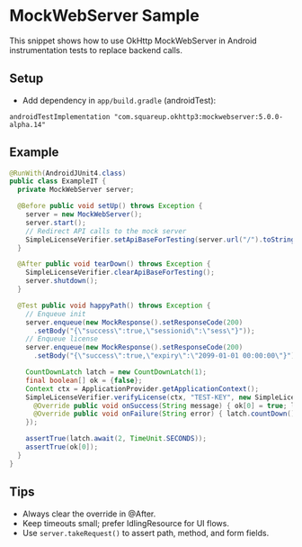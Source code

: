 # MockWebServer Sample

This snippet shows how to use OkHttp MockWebServer in Android instrumentation tests to replace backend calls.

## Setup
- Add dependency in `app/build.gradle` (androidTest):
```
androidTestImplementation "com.squareup.okhttp3:mockwebserver:5.0.0-alpha.14"
```

## Example
```java
@RunWith(AndroidJUnit4.class)
public class ExampleIT {
  private MockWebServer server;

  @Before public void setUp() throws Exception {
    server = new MockWebServer();
    server.start();
    // Redirect API calls to the mock server
    SimpleLicenseVerifier.setApiBaseForTesting(server.url("/").toString());
  }

  @After public void tearDown() throws Exception {
    SimpleLicenseVerifier.clearApiBaseForTesting();
    server.shutdown();
  }

  @Test public void happyPath() throws Exception {
    // Enqueue init
    server.enqueue(new MockResponse().setResponseCode(200)
      .setBody("{\"success\":true,\"sessionid\":\"sess\"}"));
    // Enqueue license
    server.enqueue(new MockResponse().setResponseCode(200)
      .setBody("{\"success\":true,\"expiry\":\"2099-01-01 00:00:00\"}"));

    CountDownLatch latch = new CountDownLatch(1);
    final boolean[] ok = {false};
    Context ctx = ApplicationProvider.getApplicationContext();
    SimpleLicenseVerifier.verifyLicense(ctx, "TEST-KEY", new SimpleLicenseVerifier.LicenseCallback() {
      @Override public void onSuccess(String message) { ok[0] = true; latch.countDown(); }
      @Override public void onFailure(String error) { latch.countDown(); }
    });

    assertTrue(latch.await(2, TimeUnit.SECONDS));
    assertTrue(ok[0]);
  }
}
```

## Tips
- Always clear the override in @After.
- Keep timeouts small; prefer IdlingResource for UI flows.
- Use `server.takeRequest()` to assert path, method, and form fields.
